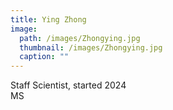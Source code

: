 ```yaml
---
title: Ying Zhong
image: 
  path: /images/Zhongying.jpg
  thumbnail: /images/Zhongying.jpg
  caption: ""
---
```

Staff Scientist, started 2024  
MS    